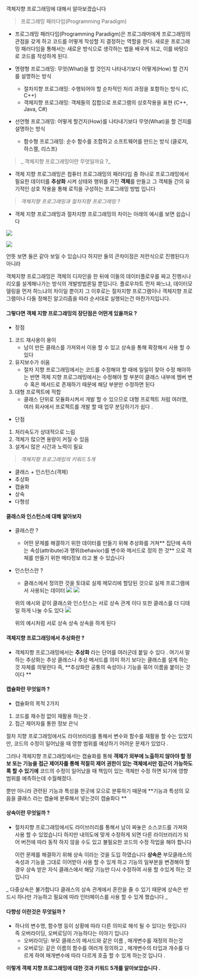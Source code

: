 객체지향 프로그래밍에 대해서 알아보겠습니다 

> 프로그래밍 패러다임(Programming Paradigm)

- 프로그래밍 패러다임(Programming Paradigm)은 프로그래머에게 프로그래밍의 관점을 갖게 하고 코드를 어떻게 작성할 지 결정하는 역할을 한다. 새로운 프로그래밍 패러다임을 통해서는 새로운 방식으로 생각하는 법을 배우게 되고, 이를 바탕으로 코드를 작성하게 된다.



- 명령형 프로그래밍: 무엇(What)을 할 것인지 나타내기보다 어떻게(How) 할 건지를 설명하는 방식
    
   - 절차지향 프로그래밍: 수행되어야 할 순차적인 처리 과정을 포함하는 방식 (C, C++)
   - 객체지향 프로그래밍: 객체들의 집합으로 프로그램의 상호작용을 표현 (C++, Java, C#)

- 선언형 프로그래밍: 어떻게 할건지(How)를 나타내기보다 무엇(What)을 할 건지를 설명하는 방식
    - 함수형 프로그래밍: 순수 함수를 조합하고 소프트웨어를 만드는 방식 (클로저, 하스켈, 리스프)




> _ 객체지향 프로그래밍이란 무엇일까요 ?_

- 객체 지향 프로그래밍은 컴퓨터 프로그래밍의 패러다임 중 하나로 프로그래밍에서 필요한 데이터를 **추상화** 시켜 상태와 행위를 가진 **객체**를 만들고 그 객체들 간의 유기적인 상호 작용을 통해 로직을 구성하는 프로그래밍 방법 입니다


> _객체지향 프로그래밍과 절차지향 프로그래밍 ?_

- 객체 지향 프로그래밍과 절차지향 프로그래밍의 차이는 아래의 예시를 보면 쉽습니다 

![](https://images.velog.io/images/lee_geon_woo4336/post/a5a5961d-4a6a-4196-b400-9ee267eedc94/%E1%84%80%E1%85%A2%E1%86%A8%E1%84%8E%E1%85%A6%E1%84%8C%E1%85%B5%E1%84%92%E1%85%A3%E1%86%BC%E1%84%8C%E1%85%A5%E1%86%A8.png)


![](https://images.velog.io/images/lee_geon_woo4336/post/6ae84027-bd16-44b6-8de3-966ba92406b5/%E1%84%8E%E1%85%A1%E1%84%8B%E1%85%B5.png)

언뜻 보면 둘은 같아 보일 수 있습니다 하지만 둘의 큰차이점은 저런식으로 진행된다가 아니라

객체지향 프로그래밍은 객체의 디자인을 한 뒤에 이들의 데이터플로우를 짜고 진행시나리오를 설계해나가는 방식의 개발방법론일 뿐입니다. 플로우차트 먼저 짜느냐, 데이터모델링을 먼저 하느냐의 차이일 뿐이지 그 이후로는 절차지향 프로그램이나 객체지향 프로그램이나 다들 정해진 알고리즘을 따라 순서대로 실행되는건 마찬가지입니다.


#### 그렇다면 객체 지향 프로그래밍의 장단점은 어떤게 있을까요 ?

- 장점
1. 코드 재사용이 용이
    - 남이 만든 클래스를 가져와서 이용 할 수 있고 상속을 통해 확장해서 사용 할 수 있다
2. 유지보수가 쉬움
    - 절차 지향 프로그래밍에서는 코드를 수정해야 할 때에 일일이 찾아 수정 해야하는 반면 객체 지향 프로그래밍에서는 수정해야 할 부분이 클래스 내부에 멤버 변수 혹은 메서드로 존재하기 때문에 해당 부분만 수정하면 된다 
3. 대형 프로젝트에 적합 
    - 클래스 단위로 모듈화시켜서 개발 할 수 있으므로 대형 프로젝트 처럼 여러명, 여러 회사에서 프로젝트를 개발 할 때 업무 분담하기가 쉽다 .
    
- 단점
1. 처리속도가 상대적으로 느림
2. 객체가 많으면 용량이 커질 수 있음
3. 설계시 많은 시간과 노력이 필요


> _객체지향 프로그래밍의 키워드 5개_

- 클래스 + 인스턴스(객체)
- 추상화
- 캡슐화 
- 상속
- 다형성

#### 클래스와 인스턴스에 대해 알아보자

- 클래스란 ? 
    - 어떤 문제를 해결하기 위한 데이터를 만들기 위해 추상화를 거쳐** 집단에 속하는 속성(attribute)과 행위(behavior)를 변수와 메서드로 정의 한 것** 으로 객체를 만들기 위한 메타정보 라고 볼 수 있습니다 
    
- 인스턴스란 ? 
   - 클래스에서 정의한 것을 토대로 실제 메모리에 할당된 것으로 실제 프로그램에서 사용되는 데이터 
   ![](https://images.velog.io/images/lee_geon_woo4336/post/486f7e8b-df72-4b60-b47f-9e5d504006bf/%E1%84%89%E1%85%B3%E1%84%8F%E1%85%B3%E1%84%85%E1%85%B5%E1%86%AB%E1%84%89%E1%85%A3%E1%86%BA%202021-11-29%20%E1%84%8B%E1%85%A9%E1%84%92%E1%85%AE%204.46.02.png)
   ![](https://images.velog.io/images/lee_geon_woo4336/post/76149f40-4f80-4ccb-8e5a-f67a034a0bc5/%E1%84%89%E1%85%B3%E1%84%8F%E1%85%B3%E1%84%85%E1%85%B5%E1%86%AB%E1%84%89%E1%85%A3%E1%86%BA%202021-11-29%20%E1%84%8B%E1%85%A9%E1%84%92%E1%85%AE%204.46.18.png)
   
   위의 예시와 같이 클래스와 인스턴스는 서로 상속 관계 이다 
   또한 클래스를 더 디테일 하게 나눌 수도 있다
   ![](https://images.velog.io/images/lee_geon_woo4336/post/1b40089f-ec65-4c89-9ca5-5b1c6da36e79/%E1%84%89%E1%85%B3%E1%84%8F%E1%85%B3%E1%84%85%E1%85%B5%E1%86%AB%E1%84%89%E1%85%A3%E1%86%BA%202021-11-29%20%E1%84%8B%E1%85%A9%E1%84%92%E1%85%AE%204.45.48.png)
   
   위의 예시처럼 서로 상속 상속 상속을 하게 된다
   
   
#### 객체지향 프로그래밍에서 추상화란 ? 
- 객체지향 프로그래밍에서는 **추상화** 라는 단어를 여러군데 붙일 수 있다 .
여기서 말하는 추상화는 추상 클래스나 추상 메서드를 의미 하기 보다는 클래스를 설계 하는 것 자체를 의밓란다 즉, **추상화란 공통의 속성이나 기능을 묶어 이름을 붙이는 것이다 **


#### 캡슐화란 무엇일까 ? 
- 캡슐화의 목적 2가지
1. 코드를 재수정 없이 재활용 하는것 .
2. 접근 제어자를 통한 정보 은닉

  절차 지향 프로그래밍에서도 라이브러리를 통해서 변수와 함수를 재활용 할 수는 있었지만, 코드의 수정이 일어났을 때 영향 범위를 예상하기 어려운 문제가 있었다 .
  
  그러나 객체지향 프로그래밍에서는 캡슐화를 통해 **객체가 외부에 노출하지 않아야 할 정보 또는 기능을 접근 제어자를 통해 적절히 제어 권한이 있는 객체에서만 접근이 가능하도록 할 수 있기에** 코드의 수정이 일어났을 때 책임이 있는 객체만 수정 하면 되기에 영향 범위를 예측하는데 수월해졌다.
  
  뿐만 아니라 관련된 기능과 특성을 한곳에 모으로 분류하기 때문에 **기능과 특성의 모음을 클래스 라는 캡슐에 분류해서 넣는것이 캡슐화다 **



#### 상속이란 무엇일까 ?
- 절차지향 프로그래밍에서도 라이브러리를 통해서 남이 짜놓은 소스코드를 가져와 사용 할 수 있었습니다 하지만 내의도에 맞게 수정하게 되면 다른 라이브러리가 되어 버전에 따라 동작 하지 않을 수도 있고 불필요한 코드의 수정 작업을 해야 합니다 

   이런 문제를 해결하기 위해 상속 이라는 것을 도입 하였습니다
   **상속은** 부모클래스의 속성과 기능을 그대로 이어받아 사용 할 수 있게 하고 기능의 일부분을 변경해야 할 경우 상속 받은 자식 클래스에서 해당 기능만 다시 수정하여 사용 할 수있게 하는 것 입니다 
   
_   다중상속은 불가합니다 클래스의 상속 관계에서 혼란을 줄 수 있기 때문에 상속은 반드시 하나만 가능하고 필요에 따라 인터페이스를 사용 할 수 있게 했습니다 _

#### 다향성 이란것은 무엇일까 ?

- 하나의 변수명, 함수명 등이 상황에 따라 다른 의미로 해석 될 수 있다는 뜻입니다 
즉 오버라이딩, 오버로딩이 가능하다는 이야기 입니다 
   - 오버라이딩: 부모 클래스의 메서드와 같은 이름 , 매개변수를 재정의 하는것
   - 오버로딩: 같은 이름의 함수를 여러개 정의하고 , 매개변수의 타입과 개수를 다르게 하여 매개변수에 따라 다르게 호출 할 수 있게 하는것 입니다 .
   
   
   
   
**이렇게 객체 지향 프로그래밍에 대한 것과 키워드 5개를 알아보았습니다 .**
